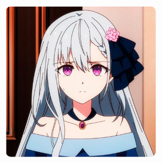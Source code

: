<p align="left"><img src="https://github.com/Indifferental/Indifferental/blob/main/photo.png?raw=true" alt="logo" style="width: 400px"/></p>
